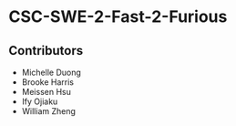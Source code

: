 # CSC-SWE-2-Fast-2-Furious
## Contributors
- Michelle Duong
- Brooke Harris
- Meissen Hsu
- Ify Ojiaku
- William Zheng
